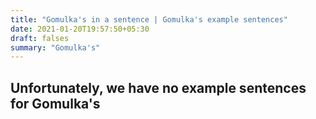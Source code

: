 ```yaml
---
title: "Gomulka's in a sentence | Gomulka's example sentences"
date: 2021-01-20T19:57:50+05:30
draft: falses
summary: "Gomulka's"
---
```

## Unfortunately, we have no example sentences for Gomulka's                 
